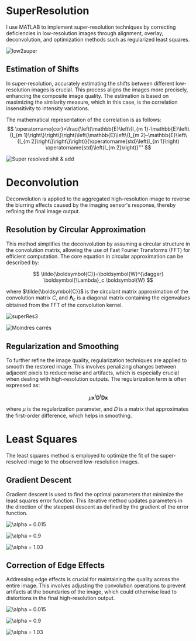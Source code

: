 # SuperResolution
I use MATLAB to implement super-resolution techniques by correcting deficiencies in low-resolution images through alignment, overlay, deconvolution, and optimization methods such as regularized least squares.

![low2super](https://github.com/yanisgomes/SuperResolution/assets/115785457/dfaf6e30-244c-4736-aee1-a4389f42c870)

## Estimation of Shifts
In super-resolution, accurately estimating the shifts between different low-resolution images is crucial. This process aligns the images more precisely, enhancing the composite image quality. The estimation is based on maximizing the similarity measure, which in this case, is the correlation insensitivity to intensity variations.

The mathematical representation of the correlation is as follows:
$$
\operatorname{cor}=\frac{\left(\mathbb{E}\left\{I_{m 1}-\mathbb{E}\left\{I_{m 1}\right\}\right\}\right)\left(\mathbb{E}\left\{I_{m 2}-\mathbb{E}\left\{I_{m 2}\right\}\right\}\right)}{\operatorname{std}\left(I_{m 1}\right) \operatorname{std}\left(I_{m 2}\right)}'''
$$

![Super resolved shit & add](https://github.com/yanisgomes/SuperResolution/assets/115785457/5957a30b-6fc2-49d7-8433-7c513be25319)


# Deconvolution

Deconvolution is applied to the aggregated high-resolution image to reverse the blurring effects caused by the imaging sensor's response, thereby refining the final image output.

## Resolution by Circular Approximation

This method simplifies the deconvolution by assuming a circular structure in the convolution matrix, allowing the use of Fast Fourier Transforms (FFT) for efficient computation. The core equation in circular approximation can be described by:

$$
\tilde{\boldsymbol{C}}=\boldsymbol{W}^{\dagger} \boldsymbol{\Lambda}_c \boldsymbol{W}
$$

where $\tilde{\boldsymbol{C}}$ is the circulant matrix approximation of the convolution matrix $C$, and $\boldsymbol{\Lambda}_c$ is a diagonal matrix containing the eigenvalues obtained from the FFT of the convolution kernel.

![superRes3](https://github.com/yanisgomes/SuperResolution/assets/115785457/21341d76-1df7-4c79-a336-4f79835cc24d)

![Moindres carrés](https://github.com/yanisgomes/SuperResolution/assets/115785457/965bff65-b11c-41e0-b3e9-e9301956edff)

## Regularization and Smoothing

To further refine the image quality, regularization techniques are applied to smooth the restored image. This involves penalizing changes between adjacent pixels to reduce noise and artifacts, which is especially crucial when dealing with high-resolution outputs. The regularization term is often expressed as:

$$
\mu \boldsymbol{x}^{\mathrm{t}} \boldsymbol{D}^{\mathrm{t}} \boldsymbol{D} \boldsymbol{x}
$$

where $\mu$ is the regularization parameter, and 𝐷 is a matrix that approximates the first-order difference, which helps in smoothing.

# Least Squares

The least squares method is employed to optimize the fit of the super-resolved image to the observed low-resolution images.

## Gradient Descent
Gradient descent is used to find the optimal parameters that minimize the least squares error function. This iterative method updates parameters in the direction of the steepest descent as defined by the gradient of the error function.


![$\alpha$ = 0.015](https://github.com/yanisgomes/SuperResolution/assets/115785457/6bf07de4-df17-48eb-9578-fd4686bac8f9)

![$\alpha$ = 0.9](https://github.com/yanisgomes/SuperResolution/assets/115785457/ecf73b34-b0fe-4b72-b74d-84f0b5f72cf0)

![$\alpha$ = 1.03](https://github.com/yanisgomes/SuperResolution/assets/115785457/5d792c50-4409-4626-bffc-5d133cf6cceb)

## Correction of Edge Effects
Addressing edge effects is crucial for maintaining the quality across the entire image. This involves adjusting the convolution operations to prevent artifacts at the boundaries of the image, which could otherwise lead to distortions in the final high-resolution output.

![$\alpha$ = 0.015](https://github.com/yanisgomes/SuperResolution/assets/115785457/20b0592c-d834-4db5-8bb0-da878af4911b)

![$\alpha$ = 0.9](https://github.com/yanisgomes/SuperResolution/assets/115785457/939a308b-2ac8-471c-b2ee-bf50fa0edc5e)

![$\alpha$ = 1.03](https://github.com/yanisgomes/SuperResolution/assets/115785457/78f6cb47-a142-46f3-ae5d-c09222a43268)

